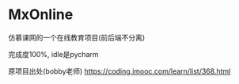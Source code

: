 # MxOnline
仿慕课网的一个在线教育项目(前后端不分离)

完成度100%, idle是pycharm

原项目出处(bobby老师)  https://coding.imooc.com/learn/list/368.html
